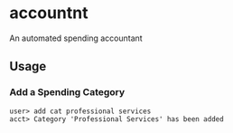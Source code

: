 # accountnt

An automated spending accountant

## Usage

### Add a Spending Category

    user> add cat professional services
    acct> Category 'Professional Services' has been added

